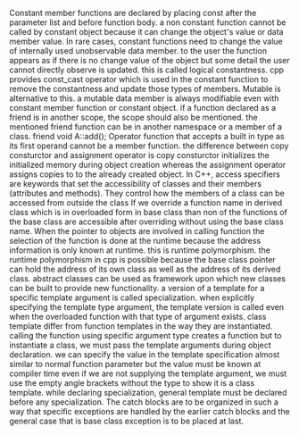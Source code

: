 Constant member functions are declared by placing const after the parameter list and before function body. 
a non constant function cannot be called by constant object because it can change the object's value or data member value.
In rare cases, constant functions need to change the value of internally used unobservable data member. to the user the function appears as if there is no change value of the object but some detail the user cannot directly observe is updated. this is called logical constantness.
cpp provides const_cast operator which is used in the constant function to remove the constantness and update those types of members. Mutable is alternative to this. 
a mutable data member is always modifiable even with constant member function or constant object.
if a function declared as a friend is in another scope, the scope should also be mentioned. the mentioned friend function can be in another namespace or a member of a class. 
friend void A::add();
Operator function that accepts a built in type as its first operand cannot be a member function.
the difference between copy consturctor and assignment operator is copy consturctor initializes the initialized memory during object creation whereas the assignment operator assigns copies to to the already created object.
In C++, access specifiers are keywords that set the accessibility of classes and their members (attributes and methods). They control how the members of a class can be accessed from outside the class
If we override a function name in derived class which is in overloaded form in base class than non of the functions of the base class are accessible after overriding without using the base class name.
When the pointer to objects are involved in calling function the selection of the function is done at the runtime because the address information is only known at runtime. this is runtime polymorphism. 
the runtime polymorphism in cpp is possible because the base class pointer can hold the address of its own class as well as the address of its derived class.
abstract classes can be used as framework upon which new classes can be built to provide new functionality.
a version of a template for a specific template argument is called specialization.
when explicitly specifying the template type argument, the template version is called even when the overloaded function with that type of argument exists. 
class template differ from function templates in the way they are instantiated. calling the function using specific argument type creates a function but to instantiate a class, we must pass the template arguments during object declaration. 
we can specify the value in the template specification almost similar to normal function parameter but the value must be known at compiler time
even if we are not supplying the template argument, we must use the empty angle brackets without the type to show it is a class template. 
while declaring specialization, general template must be declared before any specialization.
The catch blocks are to be organized in such a way that specific exceptions are handled by the earlier catch blocks and the general case that is base class exception is to be placed at last. 